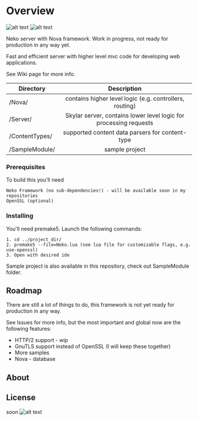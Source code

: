 # Overview

![alt text](https://c.radikal.ru/c25/1807/13/e500422fd6a7.png)
![alt text](https://img.shields.io/badge/repo%20status-active-blue.svg)

Neko server with Nova framework. Work in progress, not ready for production in any way yet.

Fast and efficient server with higher level mvc code for developing web applications.

See Wiki page for more info.

| Directory                  | Description       
| --------------------- |:-----------------------------------------------------------------:|
| /Nova/                     | contains higher level logic (e.g. controllers, routing)
| /Server/                  | Skylar server, contains lower level logic for processing requests      
| /ContentTypes/        | supported content data parsers for content-type      
| /SampleModule/     | sample project 


### Prerequisites

To build this you'll need

```
Neko Framework (no sub-dependencies!) - will be available soon in my repositories
OpenSSL (optional)
```

### Installing

You'll need premake5. Launch the following commands:

```
1. cd ../project_dir/
2. premake5 --file=Neko.lua (see lua file for customizable flags, e.g. use-openssl)
3. Open with desired ide
```
Sample project is also available in this repository, check out SampleModule folder.

## Roadmap

There are still a lot of things to do, this framework is not yet ready for production in any way.

See Issues for more info, but the most important and global now are the following features:

* HTTP/2 support - *wip* 
* GnuTLS support instead of OpenSSL (I will keep these together)
* More samples
* Nova - database

## About

## License

soon
![alt text](https://d.radikal.ru/d34/1806/1b/a9e011b101ec.png)
